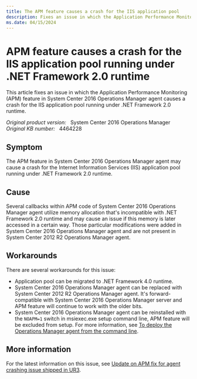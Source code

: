 ```yaml
---
title: The APM feature causes a crash for the IIS application pool
description: Fixes an issue in which the Application Performance Monitoring feature in System Center 2016 Operations Manager agent causes a crash for the IIS application pool running under .NET Framework 2.0 runtime.
ms.date: 04/15/2024
---
```

# APM feature causes a crash for the IIS application pool running under .NET Framework 2.0 runtime

This article fixes an issue in which the Application Performance Monitoring (APM) feature in System Center 2016 Operations Manager agent causes a crash for the IIS application pool running under .NET Framework 2.0 runtime.

_Original product version:_ &nbsp; System Center 2016 Operations Manager  
_Original KB number:_ &nbsp; 4464228

## Symptom

The APM feature in System Center 2016 Operations Manager agent may cause a crash for the Internet Information Services (IIS) application pool running under .NET Framework 2.0 runtime.

## Cause

Several callbacks within APM code of System Center 2016 Operations Manager agent utilize memory allocation that's incompatible with .NET Framework 2.0 runtime and may cause an issue if this memory is later accessed in a certain way. Those particular modifications were added in System Center 2016 Operations Manager agent and are not present in System Center 2012 R2 Operations Manager agent.

## Workarounds

There are several workarounds for this issue:

- Application pool can be migrated to .NET Framework 4.0 runtime.
- System Center 2016 Operations Manager agent can be replaced with System Center 2012 R2 Operations Manager agent. It's forward-compatible with System Center 2016 Operations Manager server and APM feature will continue to work with the older bits.
- System Center 2016 Operations Manager agent can be reinstalled with the `NOAPM=1` switch in msiexec.exe setup command line, APM feature will be excluded from setup. For more information, see [To deploy the Operations Manager agent from the command line](/system-center/scom/manage-deploy-windows-agent-manually#to-deploy-the-operations-manager-agent-from-the-command-line).

## More information

For the latest information on this issue, see [Update on APM fix for agent crashing issue shipped in UR3](https://techcommunity.microsoft.com/t5/system-center-blog/update-on-apm-fix-for-agent-crashing-issue-shipped-in-ur3/ba-p/351820).
